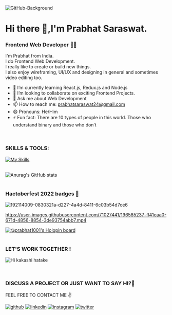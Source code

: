 <!-- ![20220125_002950](https://user-images.githubusercontent.com/71027441/150847413-face7266-68f3-489a-a527-5eaf4e607ab2.jpg) -->
![GitHub-Background](https://user-images.githubusercontent.com/71027441/161906464-e0be095c-9aa1-4c3d-9bd6-491282406f0e.jpg)

# Hi there 👋,I'm Prabhat Saraswat.
### Frontend Web Developer 👨‍💻
<!-- ![Frontend Web Developer](https://pbs.twimg.com/profile_banners/851454733365772289/1642696623/600x200 ) -->

I'm Prabhat from India. <br>
I do Frontend Web Development.<br>
I really like to create or build new things.<br>
I also enjoy wireframing, UI/UX and designing in general and sometimes video editing too.

- 🌱 I’m currently learning React.js, Redux.js and Node.js
- 👯 I’m looking to collaborate on exciting Frontend Projects.
- 💬 Ask me about Web Development  
- 📫 How to reach me: prabhatsaraswat24@gmail.com 
- 😄 Pronouns: He/Him
- ⚡ Fun fact: There are 10 types of people in this world. Those who understand binary and those who don’t

<br>

### SKILLS & TOOLS:

[![My Skills](https://skillicons.dev/icons?i=html,css,js,bootstrap,react,redux,firebase,mongodb,nodejs,mysql,github,git,java,py,jquery,figma,styledcomponents,vscode,idea,linux,cpp,arduino,raspberrypi,stackoverflow,ps,discord,md&perline=9)](https://skillicons.dev)
<br>
<br>

![Anurag's GitHub stats](https://github-readme-stats.vercel.app/api?username=prabhat1001&show_icons=true&theme=github_dark) 
<br>
<br>
### Hactoberfest 2022 badges 🍁
![192114009-0830321a-d227-4a4d-8411-6c03b54d7ce6](https://user-images.githubusercontent.com/71027441/196583383-f734bfe5-7c3b-4725-a3be-64d89883f395.png)

https://user-images.githubusercontent.com/71027441/196585237-ff41eaa0-671d-4856-8854-3de93754abb7.mp4

[![@prabhat1001's Holopin board](https://holopin.me/prabhat1001)](https://holopin.io/@prabhat1001)
<br>
<br>

### LET'S WORK TOGETHER !

![Hi kakashi hatake](https://user-images.githubusercontent.com/71027441/164912438-b895af0c-cb92-44db-8e0e-cbbef39ba339.gif)


<br>

### DISCUSS A PROJECT OR JUST WANT TO SAY HI?🍁
FEEL FREE TO CONTACT ME ✌️
<!-- Links -->

[![github](https://skillicons.dev/icons?i=github)](https://twitter.com/PrabhatSar10)
[![linkedin](https://skillicons.dev/icons?i=linkedin)](https://www.linkedin.com/in/prabhatkumarsaraswat/)
[![instagram](https://skillicons.dev/icons?i=instagram)](https://www.instagram.com/saraswat__prabhat)
[![twitter](https://skillicons.dev/icons?i=twitter)](https://twitter.com/PrabhatSar10)
<br>






<!--
**prabhat1001/prabhat1001** is a ✨ _special_ ✨ repository because its `README.md` (this file) appears on your GitHub profile.

Here are some ideas to get you started:

- 🔭 I’m currently working on ...
- 🌱 I’m currently learning ...
- 👯 I’m looking to collaborate on ...
- 🤔 I’m looking for help with ...
- 💬 Ask me about ...
- 📫 How to reach me: ...
- 😄 Pronouns: ...
- ⚡ Fun fact: ...
-->

